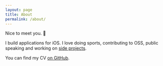 ```yaml
---
layout: page
title: About
permalink: /about/
---
```


Nice to meet you. 👋

I build applications for iOS. I love doing sports, contributing to OSS, public speaking and working on [side projects](http://concerts.basbroek.nl).

You can find my CV [on GitHub](https://github.com/BasThomas/curriculum-vitae).
